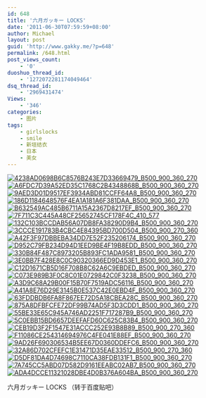 ```yaml
---
id: 648
title: '六月ガッキー LOCKS'
date: '2011-06-30T07:59:59+08:00'
author: Michael
layout: post
guid: 'http://www.gakky.me/?p=648'
permalink: /648.html
post_views_count:
    - '0'
duoshuo_thread_id:
    - '1272072281174049464'
dsq_thread_id:
    - '2969431474'
Views:
    - '346'
categories:
    - 图片
tags:
    - girlslocks
    - smile
    - 新垣结衣
    - 日本
    - 美女
---
```


[![4238AD0698B6C8576B243E7D33669479_B500_900_360_270](http://www.yui-aragaki.org/wp-content/uploads/img/4238AD0698B6C8576B243E7D33669479_B500_900_360_270.jpeg)](http://www.yui-aragaki.org/wp-content/uploads/img/4238AD0698B6C8576B243E7D33669479_B1280_1280_360_270.jpeg) [![A6FDC7D39A52ED35C1768C2B4348868B_B500_900_360_270](http://www.yui-aragaki.org/wp-content/uploads/img/A6FDC7D39A52ED35C1768C2B4348868B_B500_900_360_270.jpeg)](http://www.yui-aragaki.org/wp-content/uploads/img/A6FDC7D39A52ED35C1768C2B4348868B_B1280_1280_360_270.jpeg) [![9AED3D01D9517EF3934ABD81CCFF64A8_B500_900_360_270](http://www.yui-aragaki.org/wp-content/uploads/img/9AED3D01D9517EF3934ABD81CCFF64A8_B500_900_360_270.jpeg)](http://www.yui-aragaki.org/wp-content/uploads/img/9AED3D01D9517EF3934ABD81CCFF64A8_B1280_1280_360_270.jpeg) [![186D1184648576F4EA1A181A6F381DAA_B500_900_360_270](http://www.yui-aragaki.org/wp-content/uploads/img/186D1184648576F4EA1A181A6F381DAA_B500_900_360_270.jpeg)](http://www.yui-aragaki.org/wp-content/uploads/img/186D1184648576F4EA1A181A6F381DAA_B1280_1280_360_270.jpeg) [![B632549AC485B6711A15A2367D8217EF_B500_900_360_270](http://www.yui-aragaki.org/wp-content/uploads/img/B632549AC485B6711A15A2367D8217EF_B500_900_360_270.jpeg)](http://www.yui-aragaki.org/wp-content/uploads/img/B632549AC485B6711A15A2367D8217EF_B1280_1280_360_270.jpeg) [![7F711C3C445A48CF25652745CF178F4C_410_577](http://m3.img.srcdd.com/farm2/76/7F711C3C445A48CF25652745CF178F4C_410_577.gif)](http://m3.img.srcdd.com/farm2/76/7F711C3C445A48CF25652745CF178F4C_410_577.gif) [![132C103BCCDAB56A07DB8FA38290D9B4_B500_900_360_270](http://www.yui-aragaki.org/wp-content/uploads/img/132C103BCCDAB56A07DB8FA38290D9B4_B500_900_360_270.jpeg)](http://www.yui-aragaki.org/wp-content/uploads/img/132C103BCCDAB56A07DB8FA38290D9B4_B1280_1280_360_270.jpeg) [![3CCCE191783B4CBC4E84395BD700D504_B500_900_270_360](http://www.yui-aragaki.org/wp-content/uploads/img/3CCCE191783B4CBC4E84395BD700D504_B500_900_270_360.jpeg)](http://www.yui-aragaki.org/wp-content/uploads/img/3CCCE191783B4CBC4E84395BD700D504_B1280_1280_270_360.jpeg) [![A42F3F97DBBEBA34DD7E52F235206174_B500_900_360_270](http://www.yui-aragaki.org/wp-content/uploads/img/A42F3F97DBBEBA34DD7E52F235206174_B500_900_360_270.jpeg)](http://www.yui-aragaki.org/wp-content/uploads/img/A42F3F97DBBEBA34DD7E52F235206174_B1280_1280_360_270.jpeg) [![D952C79FB234D94D1EED9BE4F19B8EDD_B500_900_360_270](http://www.yui-aragaki.org/wp-content/uploads/img/D952C79FB234D94D1EED9BE4F19B8EDD_B500_900_360_270.jpeg)](http://www.yui-aragaki.org/wp-content/uploads/img/D952C79FB234D94D1EED9BE4F19B8EDD_B1280_1280_360_270.jpeg) [![330B84F487C8973205B893FC1ADA9581_B500_900_360_270](http://www.yui-aragaki.org/wp-content/uploads/img/330B84F487C8973205B893FC1ADA9581_B500_900_360_270.jpeg)](http://www.yui-aragaki.org/wp-content/uploads/img/330B84F487C8973205B893FC1ADA9581_B1280_1280_360_270.jpeg) [![3E0BB7F428E8C0C90320366ED9D453E1_B500_900_360_270](http://www.yui-aragaki.org/wp-content/uploads/img/3E0BB7F428E8C0C90320366ED9D453E1_B500_900_360_270.jpeg)](http://www.yui-aragaki.org/wp-content/uploads/img/3E0BB7F428E8C0C90320366ED9D453E1_B1280_1280_360_270.jpeg) [![C12D1671CB5D16F708B8C62A6C9EBDED_B500_900_360_270](http://www.yui-aragaki.org/wp-content/uploads/img/C12D1671CB5D16F708B8C62A6C9EBDED_B500_900_360_270.jpeg)](http://www.yui-aragaki.org/wp-content/uploads/img/C12D1671CB5D16F708B8C62A6C9EBDED_B1280_1280_360_270.jpeg) [![C073E989B3F0C8C01E0729842C0F3238_B500_900_360_270](http://www.yui-aragaki.org/wp-content/uploads/img/C073E989B3F0C8C01E0729842C0F3238_B500_900_360_270.jpeg)](http://www.yui-aragaki.org/wp-content/uploads/img/C073E989B3F0C8C01E0729842C0F3238_B1280_1280_360_270.jpeg) [![A3D9C68A29B00F15B70F7519ADC56116_B500_900_360_270](http://www.yui-aragaki.org/wp-content/uploads/img/A3D9C68A29B00F15B70F7519ADC56116_B500_900_360_270.jpeg)](http://www.yui-aragaki.org/wp-content/uploads/img/A3D9C68A29B00F15B70F7519ADC56116_B1280_1280_360_270.jpeg) [![A41A8E76D29E3145B0E537C42E0EBD4F_B500_900_360_270](http://www.yui-aragaki.org/wp-content/uploads/img/A41A8E76D29E3145B0E537C42E0EBD4F_B500_900_360_270.jpeg)](http://www.yui-aragaki.org/wp-content/uploads/img/A41A8E76D29E3145B0E537C42E0EBD4F_B1280_1280_360_270.jpeg) [![63FDDBDB6FA8F867EE72D5A18CBEA28C_B500_900_360_270](http://www.yui-aragaki.org/wp-content/uploads/img/63FDDBDB6FA8F867EE72D5A18CBEA28C_B500_900_360_270.jpeg)](http://www.yui-aragaki.org/wp-content/uploads/img/63FDDBDB6FA8F867EE72D5A18CBEA28C_B1280_1280_360_270.jpeg) [![875A8DFBFCFE72DF99B74AD5F3D3CDD1_B500_900_360_270](http://www.yui-aragaki.org/wp-content/uploads/img/875A8DFBFCFE72DF99B74AD5F3D3CDD1_B500_900_360_270.jpeg)](http://www.yui-aragaki.org/wp-content/uploads/img/875A8DFBFCFE72DF99B74AD5F3D3CDD1_B1280_1280_360_270.jpeg) [![55BE33E65C945A746AD2251F717287B9_B500_900_360_270](http://www.yui-aragaki.org/wp-content/uploads/img/55BE33E65C945A746AD2251F717287B9_B500_900_360_270.jpeg)](http://www.yui-aragaki.org/wp-content/uploads/img/55BE33E65C945A746AD2251F717287B9_B1280_1280_360_270.jpeg) [![5C0EBB15BD6657DEEFAFD60C625C83B4_B500_900_360_270](http://www.yui-aragaki.org/wp-content/uploads/img/5C0EBB15BD6657DEEFAFD60C625C83B4_B500_900_360_270.jpeg)](http://www.yui-aragaki.org/wp-content/uploads/img/5C0EBB15BD6657DEEFAFD60C625C83B4_B1280_1280_360_270.jpeg) [![CEB19D3F2F1547E31ACCC252E93B8B89_B500_900_270_360](http://www.yui-aragaki.org/wp-content/uploads/img/CEB19D3F2F1547E31ACCC252E93B8B89_B500_900_270_360.jpeg)](http://www.yui-aragaki.org/wp-content/uploads/img/CEB19D3F2F1547E31ACCC252E93B8B89_B1280_1280_270_360.jpeg) [![F11086CE254314694976C4FE041E88EF_B500_900_360_270](http://www.yui-aragaki.org/wp-content/uploads/img/F11086CE254314694976C4FE041E88EF_B500_900_360_270.jpeg)](http://www.yui-aragaki.org/wp-content/uploads/img/F11086CE254314694976C4FE041E88EF_B1280_1280_360_270.jpeg) [![9AD26F690306534B5EE67D0360DDEFC6_B500_900_360_270](http://www.yui-aragaki.org/wp-content/uploads/img/9AD26F690306534B5EE67D0360DDEFC6_B500_900_360_270.jpeg)](http://www.yui-aragaki.org/wp-content/uploads/img/9AD26F690306534B5EE67D0360DDEFC6_B1280_1280_360_270.jpeg) [![32A86D702CFEFC1E31471D35EAE33512_B500_900_270_360](http://www.yui-aragaki.org/wp-content/uploads/img/32A86D702CFEFC1E31471D35EAE33512_B500_900_270_360.jpeg)](http://www.yui-aragaki.org/wp-content/uploads/img/32A86D702CFEFC1E31471D35EAE33512_B1280_1280_270_360.jpeg) [![D5DF81DA4D74698C7110CA38FDB131F1_B500_900_360_270](http://www.yui-aragaki.org/wp-content/uploads/img/D5DF81DA4D74698C7110CA38FDB131F1_B500_900_360_270.jpeg)](http://www.yui-aragaki.org/wp-content/uploads/img/D5DF81DA4D74698C7110CA38FDB131F1_B1280_1280_360_270.jpeg) [![7A745CC5ABD07D582D9161EEABC02AB7_B500_900_360_270](http://www.yui-aragaki.org/wp-content/uploads/img/7A745CC5ABD07D582D9161EEABC02AB7_B500_900_360_270.jpeg)](http://www.yui-aragaki.org/wp-content/uploads/img/7A745CC5ABD07D582D9161EEABC02AB7_B1280_1280_360_270.jpeg) [![ADA4DCCE11321028DBE4D0B376A604BA_B500_900_360_270](http://www.yui-aragaki.org/wp-content/uploads/img/ADA4DCCE11321028DBE4D0B376A604BA_B500_900_360_270.jpeg)](http://www.yui-aragaki.org/wp-content/uploads/img/ADA4DCCE11321028DBE4D0B376A604BA_B1280_1280_360_270.jpeg)

六月ガッキー LOCKS （转于百度贴吧）